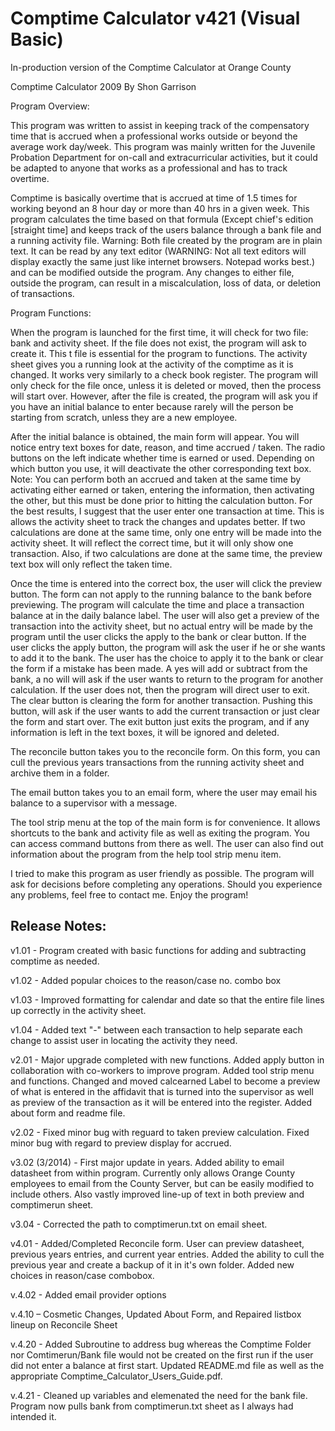 # Comptime Calculator v421 (Visual Basic)
In-production version of the Comptime Calculator at Orange County

Comptime Calculator 2009
By Shon Garrison

Program Overview:

This program was written to assist in keeping track of the compensatory time that is accrued when a professional works outside or beyond the average work day/week. This program was mainly written for the Juvenile Probation Department for on-call and extracurricular activities, but it could be adapted to anyone that works as a professional and has to track overtime.

Comptime is basically overtime that is accrued at time of 1.5 times for working beyond an 8 hour day or more than 40 hrs in a given week. This program calculates the time based on that formula (Except chief's edition [straight time] and keeps track of the users balance through a bank file and a running activity file.  Warning:  Both file created by the program are in plain text.  It can be read by any text editor (WARNING: Not all text editors will display exactly the same just like internet browsers. Notepad works best.) and can be modified outside the program.  Any changes to either file, outside the program, can result in a miscalculation, loss of data, or deletion of transactions.

Program Functions:

When the program is launched for the first time, it will check for two file: bank and activity sheet.  If the file does not exist, the program will ask to create it. This t file is essential for the program to functions.  The activity sheet gives you a running look at the activity of the comptime as it is changed.  It works very similarly to a check book register.  The program will only check for the file once, unless it is deleted or moved, then the process will start over.  However, after the file is created, the program will ask you if you have an initial balance to enter because rarely will the person be starting from scratch, unless they are a new employee.  

After the initial balance is obtained, the main form will appear.  You will notice entry text boxes for date, reason, and time accrued / taken.  The radio buttons on the left indicate whether time is earned or used.  Depending on which button you use, it will deactivate the other corresponding text box.  Note:  You can perform both an accrued and taken at the same time by activating either earned or taken, entering the information, then activating the other, but this must be done prior to hitting the calculation button.  For the best results, I suggest that the user enter one transaction at time.  This is allows the activity sheet to track the changes and updates better.  If two calculations are done at the same time, only one entry will be made into the activity sheet.  It will reflect the correct time, but it will only show one transaction.  Also, if two calculations are done at the same time, the preview text box will only reflect the taken time.

Once the time is entered into the correct box, the user will click the preview button.  The form can not apply to the running balance to the bank before previewing.  The program will calculate the time and place a transaction balance at in the daily balance label. The user will also get a preview of the transaction into the activity sheet, but no actual entry will be made by the program until the user clicks the apply to the bank or clear button.  If the user clicks the apply button, the program will ask the user if he or she wants to add it to the bank. The user has the choice to apply it to the bank or clear the form if a mistake has been made.  A yes will add or subtract from the bank, a no will will ask if the user wants to return to the program for another calculation.  If the user does not, then the program will direct user to exit.  The clear button is clearing the form for another transaction.  Pushing this button, will ask if the user wants to add the current transaction or just clear the form and start over.  The exit button just exits the program, and if any information is left in the text boxes, it will be ignored and deleted.

The reconcile button takes you to the reconcile form.  On this form, you can cull the previous years transactions from the running activity sheet and archive them in a folder.

The email button takes you to an email form, where the user may email his balance to a supervisor with a message.

The tool strip menu at the top of the main form is for convenience.  It allows shortcuts to the bank and activity file as well as exiting the program.  You can access command buttons from there as well.  The user can also find out information about the program from the help tool strip menu item.

I tried to make this program as user friendly as possible.  The program will ask for decisions before completing any operations.  Should you experience any problems, feel free to contact me.   Enjoy the program!



## Release Notes:

v1.01 - Program created with basic functions for adding and subtracting comptime as needed.

v1.02 - Added popular choices to the reason/case no. combo box

v1.03 - Improved formatting for calendar and date so that the entire file lines up correctly in the activity sheet.

v1.04 - Added text "-" between each transaction to help separate each change to assist user in locating the activity they need.

v2.01 - Major upgrade completed with new functions.  Added apply button in collaboration with co-workers to improve program.  Added tool strip menu and functions.  Changed and moved calcearned Label to become a preview of what is entered in the affidavit that is turned into the supervisor as well as preview of the transaction as it will be entered into the register.  Added about form and readme file.

v2.02 - Fixed minor bug with reguard to taken preview calculation.  Fixed minor bug with regard to preview display for accrued.

v3.02 (3/2014) - First major update in years.  Added ability to email datasheet from within program.  Currently only allows Orange County employees to email from the County Server, but can be easily modified to include others.  Also vastly improved line-up of text in both preview and comptimerun sheet.

v3.04 - Corrected the path to comptimerun.txt on email sheet.

v4.01 - Added/Completed Reconcile form.  User can preview datasheet, previous years entries, and current year entries. Added the ability to cull the previous year and create a backup of it in it's own folder.  Added new choices in reason/case combobox.

v.4.02 - Added email provider options

v.4.10 – Cosmetic Changes, Updated About Form, and Repaired listbox lineup on Reconcile Sheet

v.4.20 - Added Subroutine to address bug whereas the Comptime Folder nor Comtimerun/Bank file
would not be created on the first run if the user did not enter a balance at first start. Updated
README.md file as well as the appropriate Comptime_Calculator_Users_Guide.pdf.

v.4.21 - Cleaned up variables and elemenated the need for the bank file.  Program now pulls bank
from comptimerun.txt sheet as I always had intended it.
